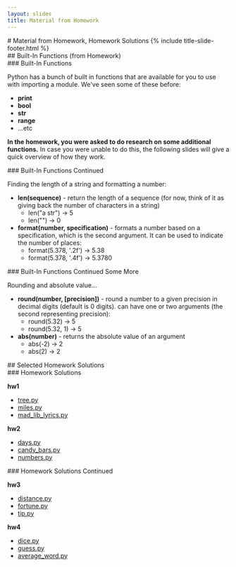 ```yaml
---
layout: slides
title: Material from Homework
---
```

<section markdown="block" class="title-slide">
#  Material from Homework, Homework Solutions
{% include title-slide-footer.html %}
</section>
<section markdown="block">
##  Built-In Functions (from Homework)

</section>

<section markdown="block">
###  Built-In Functions

Python has a bunch of built in functions that are available for you to use with importing a module. We've seen some of these before:

* __print__
* __bool__
* __str__
* __range__
* ...etc

__In the homework, you were asked to do research on some additional functions.__ In case you were unable to do this, the following slides will give a quick overview of how they work.
</section>

<section markdown="block">
###  Built-In Functions Continued

Finding the length of a string and formatting a number:

* __len(sequence)__ - return the length of a sequence (for now, think of it as giving back the number of characters in a string)
	* len("a str") &rarr; 5
	* len("") &rarr; 0
* __format(number, specification)__ - formats a number based on a specification, which is the second argument. It can be used to indicate the number of places:
	* format(5.378, '.2f') &rarr; 5.38
	* format(5.378, '.4f') &rarr; 5.3780
</section>

<section markdown="block">
###  Built-In Functions Continued Some More

Rounding and absolute value...

* __round(number, [precision])__ - round a number to a given precision in decimal digits (default is 0 digits). can have one or two arguments (the second representing precision):
	* round(5.32) &rarr; 5
	* round(5.32, 1) &rarr; 5
* __abs(number)__ - returns the absolute value of an argument
	* abs(-2) &rarr; 2 
	* abs(2) &rarr; 2 
</section>

<section markdown="block">
##  Selected Homework Solutions

</section>

<section markdown="block">
###   Homework Solutions

__hw1__

* [tree.py](../../resources/code/hw1/tree.py)
* [miles.py](../../resources/code/hw1/miles.py)
* [mad_lib_lyrics.py](../../resources/code/hw1/mad_libs_lyrics.py)

__hw2__

* [days.py](../../resources/code/hw2/days.py)
* [candy_bars.py](../../resources/code/hw2/candy_bars.py)
* [numbers.py](../../resources/code/hw2/numbers.py)

</section>

<section markdown="block">
###   Homework Solutions Continued

__hw3__

* [distance.py](../../resources/code/hw3/distance.py)
* [fortune.py](../../resources/code/hw3/fortune.py)
* [tip.py](../../resources/code/hw3/tip.py)


__hw4__

* [dice.py](../../resources/code/hw4/dice.py)
* [guess.py](../../resources/code/hw4/guess.py)
* [average_word.py](../../resources/code/hw4/average_word.py)


</section>
